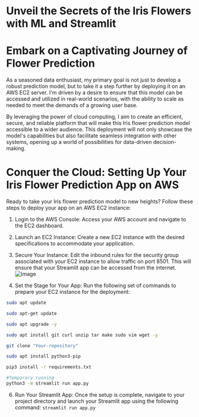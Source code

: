 # Unveil the Secrets of the Iris Flowers with ML and Streamlit
# Embark on a Captivating Journey of Flower Prediction
As a seasoned data enthusiast, my primary goal is not just to develop a robust prediction model, but to take it a step further by deploying it on an AWS EC2 server. I'm driven by a desire to ensure that this model can be accessed and utilized in real-world scenarios, with the ability to scale as needed to meet the demands of a growing user base.

By leveraging the power of cloud computing, I aim to create an efficient, secure, and reliable platform that will make this Iris flower prediction model accessible to a wider audience. This deployment will not only showcase the model's capabilities but also facilitate seamless integration with other systems, opening up a world of possibilities for data-driven decision-making.

# Conquer the Cloud: Setting Up Your Iris Flower Prediction App on AWS
Ready to take your Iris flower prediction model to new heights? Follow these steps to deploy your app on an AWS EC2 instance:
1. Login to the AWS Console: Access your AWS account and navigate to the EC2 dashboard.
2. Launch an EC2 Instance: Create a new EC2 instance with the desired specifications to accommodate your application.
4. Secure Your Instance: Edit the inbound rules for the security group associated with your EC2 instance to allow traffic on port 8501. This will ensure that your Streamlit app can be accessed from the internet.
   ![image](https://github.com/user-attachments/assets/e65d5fc7-6930-4333-b21d-d2edd954264c)

5. Set the Stage for Your App: Run the following set of commands to prepare your EC2 instance for the deployment:
```bash
sudo apt update
```

```bash
sudo apt-get update
```

```bash
sudo apt upgrade -y
```

```bash
sudo apt install git curl unzip tar make sudo vim wget -y
```


```bash
git clone "Your-repository"
```

```bash
sudo apt install python3-pip
```

```bash
pip3 install -r requirements.txt
```

```bash
#Temporary running
python3 -m streamlit run app.py
```
6. Run Your Streamlit App: Once the setup is complete, navigate to your project directory and launch your Streamlit app using the following command:
```streamlit run app.py```
